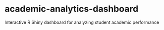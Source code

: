 # academic-analytics-dashboard
Interactive R Shiny dashboard for analyzing student academic performance
